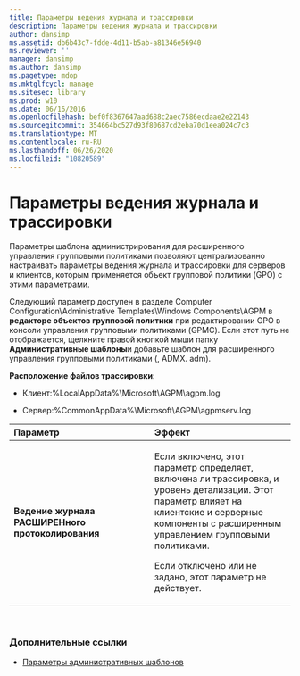 ```yaml
---
title: Параметры ведения журнала и трассировки
description: Параметры ведения журнала и трассировки
author: dansimp
ms.assetid: db6b43c7-fdde-4d11-b5ab-a81346e56940
ms.reviewer: ''
manager: dansimp
ms.author: dansimp
ms.pagetype: mdop
ms.mktglfcycl: manage
ms.sitesec: library
ms.prod: w10
ms.date: 06/16/2016
ms.openlocfilehash: bef0f8367647aad688c2aec7586ecdaae2e22143
ms.sourcegitcommit: 354664bc527d93f80687cd2eba70d1eea024c7c3
ms.translationtype: MT
ms.contentlocale: ru-RU
ms.lasthandoff: 06/26/2020
ms.locfileid: "10820589"
---
```

# Параметры ведения журнала и трассировки


Параметры шаблона администрирования для расширенного управления групповыми политиками позволяют централизованно настраивать параметры ведения журнала и трассировки для серверов и клиентов, которым применяется объект групповой политики (GPO) с этими параметрами.

Следующий параметр доступен в разделе Computer Configuration\\Administrative Templates\\Windows Components\\AGPM в **редакторе объектов групповой политики** при редактировании GPO в консоли управления групповыми политиками (GPMC). Если этот путь не отображается, щелкните правой кнопкой мыши папку **Административные шаблоны**и добавьте шаблон для расширенного управления групповыми политиками (, ADMX. adm).

**Расположение файлов трассировки**:

-   Клиент:%LocalAppData%\\Microsoft\\AGPM\\agpm.log

-   Сервер:%CommonAppData%\\Microsoft\\AGPM\\agpmserv.log

<table>
<colgroup>
<col width="50%" />
<col width="50%" />
</colgroup>
<thead>
<tr class="header">
<th align="left">Параметр</th>
<th align="left">Эффект</th>
</tr>
</thead>
<tbody>
<tr class="odd">
<td align="left"><p><strong>Ведение журнала РАСШИРЕНного протоколирования</strong></p></td>
<td align="left"><p>Если включено, этот параметр определяет, включена ли трассировка, и уровень детализации. Этот параметр влияет на клиентские и серверные компоненты с расширенным управлением групповыми политиками.</p>
<p>Если отключено или не задано, этот параметр не действует.</p></td>
</tr>
</tbody>
</table>

 

### Дополнительные ссылки

-   [Параметры административных шаблонов](administrative-template-settings.md)

 

 





